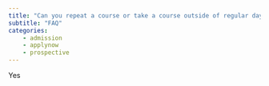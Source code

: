 ```yaml
---
title: "Can you repeat a course or take a course outside of regular day school?"
subtitle: "FAQ"
categories:
    - admission
    - applynow
    - prospective
---
```

Yes 